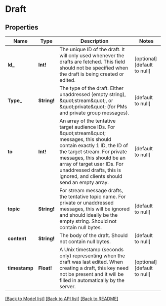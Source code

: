# Draft

## Properties
Name | Type | Description | Notes
------------ | ------------- | ------------- | -------------
**Id_** | **Int!** | The unique ID of the draft. It will only used whenever the drafts are fetched. This field should not be specified when the draft is being created or edited.  | [optional] [default to null]
**Type_** | **String!** | The type of the draft. Either unaddressed (empty string), \&quot;stream\&quot;, or \&quot;private\&quot; (for PMs and private group messages).  | [default to null]
**to** | **Int!** | An array of the tentative target audience IDs. For \&quot;stream\&quot; messages, this should contain exactly 1 ID, the ID of the target stream. For private messages, this should be an array of target user IDs. For unaddressed drafts, this is ignored, and clients should send an empty array.  | [default to null]
**topic** | **String!** | For stream message drafts, the tentative topic name. For private or unaddressed messages, this will be ignored and should ideally be the empty string. Should not contain null bytes.  | [default to null]
**content** | **String!** | The body of the draft. Should not contain null bytes.  | [default to null]
**timestamp** | **Float!** | A Unix timestamp (seconds only) representing when the draft was last edited. When creating a draft, this key need not be present and it will be filled in automatically by the server.  | [optional] [default to null]

[[Back to Model list]](../README.md#documentation-for-models) [[Back to API list]](../README.md#documentation-for-api-endpoints) [[Back to README]](../README.md)


